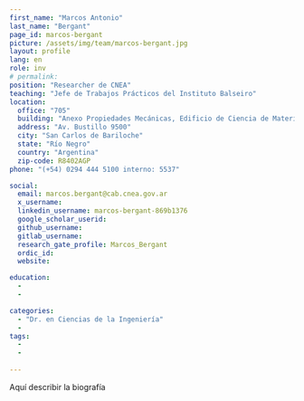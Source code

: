 ```yaml
---
first_name: "Marcos Antonio"
last_name: "Bergant"
page_id: marcos-bergant
picture: /assets/img/team/marcos-bergant.jpg
layout: profile
lang: en
role: inv
# permalink: 
position: "Researcher de CNEA"
teaching: "Jefe de Trabajos Prácticos del Instituto Balseiro"
location:
  office: "705"
  building: "Anexo Propiedades Mecánicas, Edificio de Ciencia de Materiales, Centro Atómico Bariloche"
  address: "Av. Bustillo 9500"
  city: "San Carlos de Bariloche"
  state: "Río Negro"
  country: "Argentina"
  zip-code: R8402AGP
phone: "(+54) 0294 444 5100 interno: 5537"

social:
  email: marcos.bergant@cab.cnea.gov.ar
  x_username:
  linkedin_username: marcos-bergant-869b1376
  google_scholar_userid:
  github_username:
  gitlab_username:
  research_gate_profile: Marcos_Bergant
  ordic_id:
  website:

education:
  -
  -

categories: 
  - "Dr. en Ciencias de la Ingeniería"
  -
tags: 
  -
  -
  
---
```




Aquí describir la biografía
